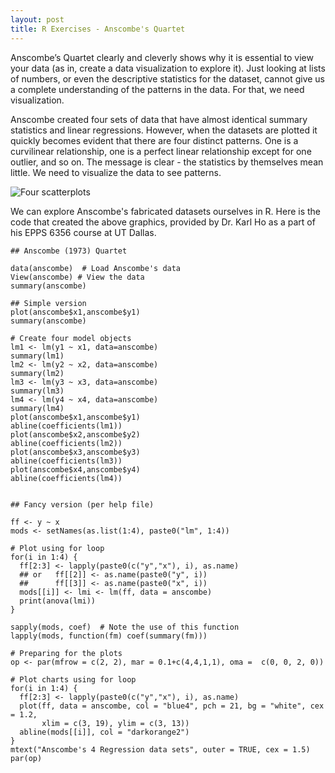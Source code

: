 ```yaml
---
layout: post
title: R Exercises - Anscombe's Quartet
---
```

Anscombe’s Quartet clearly and cleverly shows why it is essential to view your data (as in, create a data visualization to explore it). Just looking at lists of numbers, or even the descriptive statistics for the dataset, cannot give us a complete understanding of the patterns in the data. For that, we need visualization. 

Anscombe created four sets of data that have almost identical summary statistics and linear regressions. However, when the datasets are plotted it quickly becomes evident that there are four distinct patterns. One is a curvilinear relationship, one is a perfect linear relationship except for one outlier, and so on. The message is clear - the statistics by themselves mean little. We need to visualize the data to see patterns. 

![Four scatterplots](https://shawnnstewart.github.io/images/Anscombe.png "four scatterplots")

We can explore Anscombe's fabricated datasets ourselves in R. Here is the code that created the above graphics, provided by Dr. Karl Ho as a part of his EPPS 6356 course at UT Dallas.  
```
## Anscombe (1973) Quartet

data(anscombe)  # Load Anscombe's data
View(anscombe) # View the data
summary(anscombe)

## Simple version
plot(anscombe$x1,anscombe$y1)
summary(anscombe)

# Create four model objects
lm1 <- lm(y1 ~ x1, data=anscombe)
summary(lm1)
lm2 <- lm(y2 ~ x2, data=anscombe)
summary(lm2)
lm3 <- lm(y3 ~ x3, data=anscombe)
summary(lm3)
lm4 <- lm(y4 ~ x4, data=anscombe)
summary(lm4)
plot(anscombe$x1,anscombe$y1)
abline(coefficients(lm1))
plot(anscombe$x2,anscombe$y2)
abline(coefficients(lm2))
plot(anscombe$x3,anscombe$y3)
abline(coefficients(lm3))
plot(anscombe$x4,anscombe$y4)
abline(coefficients(lm4))


## Fancy version (per help file)

ff <- y ~ x
mods <- setNames(as.list(1:4), paste0("lm", 1:4))

# Plot using for loop
for(i in 1:4) {
  ff[2:3] <- lapply(paste0(c("y","x"), i), as.name)
  ## or   ff[[2]] <- as.name(paste0("y", i))
  ##      ff[[3]] <- as.name(paste0("x", i))
  mods[[i]] <- lmi <- lm(ff, data = anscombe)
  print(anova(lmi))
}

sapply(mods, coef)  # Note the use of this function
lapply(mods, function(fm) coef(summary(fm)))

# Preparing for the plots
op <- par(mfrow = c(2, 2), mar = 0.1+c(4,4,1,1), oma =  c(0, 0, 2, 0))

# Plot charts using for loop
for(i in 1:4) {
  ff[2:3] <- lapply(paste0(c("y","x"), i), as.name)
  plot(ff, data = anscombe, col = "blue4", pch = 21, bg = "white", cex = 1.2,
       xlim = c(3, 19), ylim = c(3, 13))
  abline(mods[[i]], col = "darkorange2")
}
mtext("Anscombe's 4 Regression data sets", outer = TRUE, cex = 1.5)
par(op)

```
